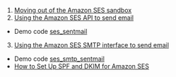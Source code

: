 1. [Moving out of the Amazon SES sandbox](https://docs.aws.amazon.com/ses/latest/dg/request-production-access.html)
2. [Using the Amazon SES API to send email](https://docs.aws.amazon.com/ses/latest/dg/send-email-api.html)
- Demo code [ses_sentmail](ses_sentmail.py)
3. [Using the Amazon SES SMTP interface to send email](https://docs.aws.amazon.com/ses/latest/dg/send-email-smtp.html)
- Demo code [ses_smtp_sentmail](ses_smtp_sentmail.py)
- [How to Set Up SPF and DKIM for Amazon SES](https://dmarcly.com/blog/how-to-set-up-spf-and-dkim-for-amazon-ses)
